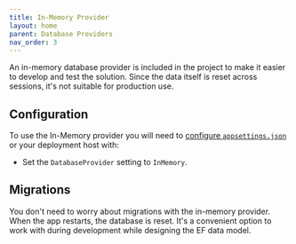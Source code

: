```yaml
---
title: In-Memory Provider
layout: home
parent: Database Providers
nav_order: 3
---
```


An in-memory database provider is included in the project to make it easier to develop and test the solution. Since the data itself is reset across sessions, it's not suitable for production use.

## Configuration

To use the In-Memory provider you will need to [configure `appsettings.json`](../../getting-started/configuring-app-settings) or your deployment host with:

- Set the `DatabaseProvider` setting to `InMemory`.

## Migrations

You don't need to worry about migrations with the in-memory provider. When the app restarts, the database is reset. It's a convenient option to work with during development while designing the EF data model.
